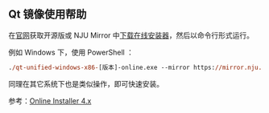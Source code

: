 ## Qt 镜像使用帮助

在[官网](https://www1.qt.io/download-open-source-access)获取开源版或 NJU Mirror 中[下载在线安装器](https://mirror.nju.edu.cn/qt/archive/online_installers/)，然后以命令行形式运行。

例如 Windows 下，使用 PowerShell ：

```ps
./qt-unified-windows-x86-[版本]-online.exe --mirror https://mirror.nju.edu.cn/qt
```

同理在其它系统下也是类似操作，即可快速安装。

参考：[Online Installer 4.x](https://wiki.qt.io/Online_Installer_4.x#Selecting_a_mirror_for_opensource)